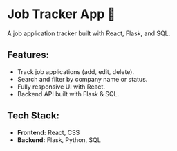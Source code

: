 # Job Tracker App 🎯

A job application tracker built with React, Flask, and SQL.


## Features:
- Track job applications (add, edit, delete).  
- Search and filter by company name or status.  
- Fully responsive UI with React.  
- Backend API built with Flask & SQL.  

## Tech Stack:
- **Frontend:** React, CSS  
- **Backend:** Flask, Python, SQL   
